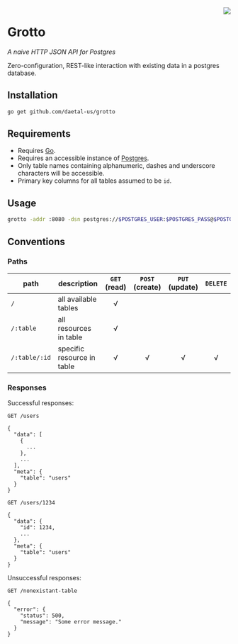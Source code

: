 <img src="http://daetal.us/static/media/grotto.png" style="float:right; margin:0 0 2em 2em;">

# Grotto

_A naive HTTP JSON API for Postgres_

Zero-configuration, REST-like interaction with existing data in a postgres database.

## Installation
```bash
go get github.com/daetal-us/grotto
```
## Requirements

- Requires [Go](//golang.org).
- Requires an accessible instance of [Postgres](//postgresql.org).
- Only table names containing alphanumeric, dashes and underscore characters will be accessible.
- Primary key columns for all tables assumed to be `id`.

## Usage

```bash
grotto -addr :8080 -dsn postgres://$POSTGRES_USER:$POSTGRES_PASS@$POSTGRES_HOST/$POSTGRES_DB?sslmode=disable
```
## Conventions

### Paths

| path | description | `GET` (read) | `POST` (create) | `PUT` (update) | `DELETE` |
| --- | --- | :-: | :-: |  :-: | :-: |
| `/` | all available tables | √ | | | |
| `/:table` | all resources in table | √ | | | |
| `/:table/:id` | specific resource in table | √ | √ | √ | √ |

### Responses

Successful responses:

```
GET /users

{
  "data": [
    {
      ...
    },
    ...
  ],
  "meta": {
    "table": "users"
  }
}
```

```
GET /users/1234

{
  "data": {
    "id": 1234,
    ...
  },
  "meta": {
    "table": "users"
  }
}
```

Unsuccessful responses:

```
GET /nonexistant-table

{
  "error": {
    "status": 500,
    "message": "Some error message."
  }
}
```
